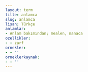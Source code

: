 ```yaml
---
layout: term
title: anlamca
slug: anlamca
lisan: Türkçe
anlamlar:
- Anlam bakımından; mealen, manaca
ozellikler:
- - zarf
ornekler:
- - ''
orneklerkaynak:
- - ''
---
```


